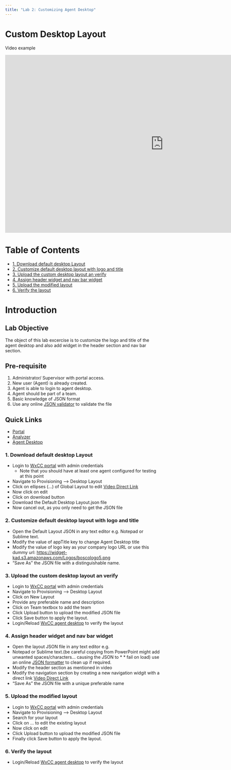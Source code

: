 ```yaml
---
title: "Lab 2: Customizing Agent Desktop"
---
```


# Custom Desktop Layout

Video example

<iframe width="1024" height="576" src="https://www.youtube-nocookie.com/embed/ZYFwqEjZLWM?rel=0" title="WxCC Customizing Agent Desktop Lab" frameborder="0" allow="accelerometer; autoplay; clipboard-write; encrypted-media; gyroscope; picture-in-picture" allowfullscreen></iframe>

# Table of Contents

- [1. Download default desktop Layout](#1-download-default-desktop-layout)
- [2. Customize default desktop layout with logo and title](#2-customize-default-desktop-layout-with-logo-and-title)
- [3. Upload the custom desktop layout an verify](#3-upload-the-custom-desktop-layout-an-verify)
- [4. Assign header widget and nav bar widget](#4-assign-header-widget-and-nav-bar-widget)
- [5. Upload the modified layout](#5-upload-the-modified-layout)
- [6. Verify the layout](#6-verify-the-layout)

# Introduction

## Lab Objective

The object of this lab excercise is to customize the logo and title of the agent desktop and also add widget in the header section and nav bar section.
## Pre-requisite

1. Administrator/ Supervisor with portal access​.
2. New user (Agent) is already created​.
3. Agent is able to login to agent desktop​.
4. Agent should be part of a team​.
5. Basic knowledge of JSON format​
6. Use any online [JSON validator](https://jsonlint.com) to validate the file​

## Quick Links 

* <a href="https://portal.wxcc-us1.cisco.com/portal" target="_blank">Portal</a>
* <a href="https://analyzer.wxcc-us1.cisco.com/analyzer/home" target="_blank">Analyzer</a>
* <a href="https://desktop.wxcc-us1.cisco.com" target="_blank">Agent Desktop</a>

### 1. Download default desktop Layout

  * Login to [WxCC portal](https://portal.cjp.cisco.com/portal/home.html) with admin credentials​
	- Note that you should have at least one agent configured for testing at this point
  * Navigate to Provisioning --> Desktop Layout​
  * Click on ellipses (...) of Global Layout to edit  [Video Direct Link](https://www.youtube.com/embed/ZYFwqEjZLWM?start=150)
  * Now click on edit
  * Click on download button ​
  * Download the Default Desktop Layout.json file​
  * Now cancel out, as you only need to get the JSON file


### 2. Customize default desktop layout with logo and title

 * Open the Default Layout JSON in any text editor e.g. Notepad or Sublime text.​
 * Modify the value of appTitle key to change Agent Desktop title ​
 * Modify the value of logo key as your company logo URL or use this dummy url: https://widget-kad.s3.amazonaws.com/Logos/boscologo5.png
 * “Save As” the JSON file with a distinguishable name.


### 3. Upload the custom desktop layout an verify

* Login to [WxCC portal](https://portal.cjp.cisco.com/portal/home.html) with admin credentials​
* Navigate to Provisioning --> Desktop Layout​
* Click on New Layout
* Provide any preferable name and description ​
* Click on Team textbox to add the team ​
* Click Upload button to upload the modified JSON file​
* Click Save button to apply the layout.
* Login/Reload [WxCC agent desktop](https://desktop.wxcc-us1.cisco.com) to verify the layout 


### 4. Assign header widget and nav bar widget
* Open the layout JSON file in any text editor e.g. 
* Notepad or Sublime text.(be careful copying from PowerPoint might add unwanted spaces/characters... causing the JSON to * * fail on load) use an online [JSON formatter](https://jsonformatter.org/) to clean up if required.​
* Modify the header section as mentioned in video
* Modify the navigation section by creating a new navigation widgit with a direct link​ [Video Direct Link](https://www.youtube.com/embed/ZYFwqEjZLWM?start=330)
* “Save As” the JSON file with a unique preferable name

### 5. Upload the modified layout

* Login to [WxCC portal](https://portal.cjp.cisco.com/portal/home.html) with admin credentials​
* Navigate to Provisioning --> Desktop Layout​
* Search for your layout ​
* Click on ... to edit the existing layout​
* Now click on edit
* Click Upload button to upload the modified JSON file​
* Finally click Save button to apply the layout.

### 6. Verify the layout 

* Login/Reload [WxCC agent desktop](https://desktop.wxcc-us1.cisco.com) to verify the layout 



